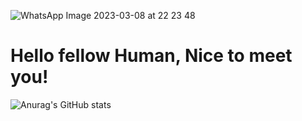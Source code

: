 ![WhatsApp Image 2023-03-08 at 22 23 48](https://user-images.githubusercontent.com/115764063/223754625-003b3d95-5c62-4938-8d73-dba1f6e87e7a.jpg)
# Hello fellow Human, Nice to meet you!

![Anurag's GitHub stats](https://github-readme-stats.vercel.app/api?username=iArsene69&show_icons=true&theme=tokyonight)
